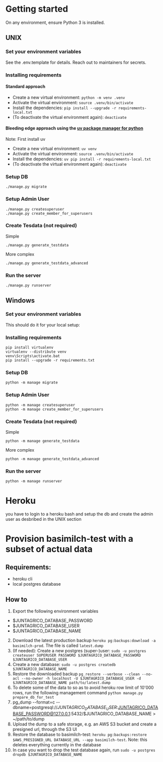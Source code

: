 # Getting started

On any environment, ensure Python 3 is installed. 

## UNIX

### Set your environment variables
See the .env.template for details. Reach out to maintainers for secrets.


### Installing requirements

#### Standard approach

- Create a new virtual environment: `python -m venv .venv`
- Activate the virtual environment: `source .venv/bin/activate`
- Install the dependencies: `pip install --upgrade -r requirements-local.txt`
- (To deactivate the virtual environment again): `deactivate`

#### Bleeding edge approach using the [uv package manager for python](https://docs.astral.sh/uv/)
Note: First install uv
- Create a new virtual environment: `uv venv`
- Activate the virtual environment: `source .venv/bin/activate`
- Install the dependencies: `uv pip install -r requirements-local.txt`
- (To deactivate the virtual environment again): `deactivate`


### Setup DB

    ./manage.py migrate

### Setup Admin User

    ./manage.py createsuperuser
    ./manage.py create_member_for_superusers

### Create Tesdata (not required)

Simple

    ./manage.py generate_testdata

More complex

    ./manage.py generate_testdata_advanced

### Run the server

    ./manage.py runserver

## Windows

### Set your environment variables

This should do it for your local setup:

### Installing requirements

    pip install virtualenv
    virtualenv --distribute venv
    venv\Scripts\activate.bat
    pip install --upgrade -r requirements.txt

### Setup DB

    python -m manage migrate

### Setup Admin User

    python -m manage createsuperuser
    python -m manage create_member_for_superusers

### Create Tesdata (not required)

Simple

    python -m manage generate_testdata

More complex

    python -m manage generate_testdata_advanced

### Run the server

    python -m manage runserver

# Heroku

you have to login to a heroku bash and setup the db and create the admin user as desbribed in the UNIX section

# Provision basimilch-test with a subset of actual data

## Requirements:

- heroku cli
- local postgres database

## How to

1. Export the following environment variables

- $JUNTAGRICO_DATABASE_PASSWORD
- $JUNTAGRICO_DATABASE_USER
- $JUNTAGRICO_DATABASE_NAME

2. Download the latest production backup `heroku pg:backups:download -a basimilch-prod`. The file is called `latest.dump`
3. (If needed): Create a new postgres (super-)user: `sudo -u postgres createuser SUPERUSER PASSWORD $JUNTAGRICO_DATABASE_PASSWORD $JUNTAGRICO_DATABASE_USER`
4. Create a new database: `sudo -u postgres createdb $JUNTAGRICO_DATABASE_NAME`
5. Restore the downloaded backup `pg_restore --verbose --clean --no-acl --no-owner -h localhost -U $JUNTAGRICO_DATABASE_USER -d $JUNTAGRICO_DATABASE_NAME path/to/latest.dump`
6. To delete some of the data to so as to avoid heroku row limit of 10'000 rows, run the following management command `python manage.py prepare_db_for_test`
7. pg_dump --format=c --dbname=postgresql://$JUNTAGRICO_DATABASE_USER:$JUNTAGRICO_DATABASE_PASSWORD@127.0.0.1:5432/$JUNTAGRICO_DATABASE_NAME > ~/path/to/dump
8. Upload the dump to a safe storage, e.g. an AWS S3 bucket and create a presigned url, through the S3 UI
9. Restore the database to basimilch-test: `heroku pg:backups:restore $AWS_PRESIGNED_URL DATABASE_URL --app basimilch-test`. Note: this deletes everything currently in the database
10. In case you want to drop the test database again, run `sudo -u postgres dropdb $JUNTAGRICO_DATABASE_NAME`
